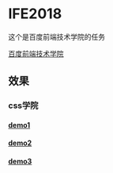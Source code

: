# IFE2018
这个是百度前端技术学院的任务

[百度前端技术学院](http://ife.baidu.com/)

## 效果
### css学院
#### [demo1](http://htmlpreview.github.io/?https://github.com/WindStormrage/IFE2018/blob/master/css/demo2/css-1.html)
#### [demo2](http://htmlpreview.github.io/?https://github.com/WindStormrage/IFE2018/blob/master/css/demo2/css-2.html)
#### [demo3](http://htmlpreview.github.io/?https://github.com/WindStormrage/IFE2018/blob/master/css/demo2/css3.html)
